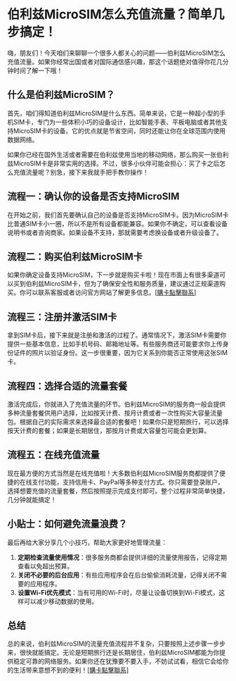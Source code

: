 # 伯利兹MicroSIM怎么充值流量？简单几步搞定！

嗨，朋友们！今天咱们来聊聊一个很多人都关心的问题——伯利兹MicroSIM怎么充值流量。如果你经常出国或者对国际通信感兴趣，那这个话题绝对值得你花几分钟时间了解一下哦！

## 什么是伯利兹MicroSIM？

首先，咱们得知道伯利兹MicroSIM是什么东西。简单来说，它是一种超小型的手机SIM卡，专门为一些体积小巧的设备设计，比如智能手表、平板电脑或者其他支持MicroSIM卡的设备。它的优点就是节省空间，同时还能让你在全球范围内使用数据网络。

如果你已经在国外生活或者需要在伯利兹使用当地的移动网络，那么购买一张伯利兹MicroSIM卡是非常实用的选择。不过，很多小伙伴可能会担心：买了卡之后怎么充值流量呢？别急，接下来我就手把手教你操作！

## 流程一：确认你的设备是否支持MicroSIM

在开始之前，我们首先要确认自己的设备是否支持MicroSIM卡。因为MicroSIM卡比普通SIM卡小一圈，所以不是所有设备都能兼容。如果你不确定，可以查看设备说明书或者咨询商家。如果设备不支持，那就需要考虑换设备或者升级设备了。

## 流程二：购买伯利兹MicroSIM卡

如果你确定设备支持MicroSIM，下一步就是购买卡啦！现在市面上有很多渠道可以买到伯利兹MicroSIM卡，但为了确保安全性和服务质量，建议通过正规渠道购买。你可以联系客服或者访问官方网站了解更多信息。[[購卡點擊聯系](https://t.me/s/esim1088)]

## 流程三：注册并激活SIM卡

拿到SIM卡后，接下来就是注册和激活的过程了。通常情况下，激活SIM卡需要你提供一些基本信息，比如手机号码、邮箱地址等。有些服务商还可能要求你上传身份证件的照片以验证身份。这一步很重要，因为它关系到你能否正常使用这张SIM卡。

## 流程四：选择合适的流量套餐

激活完成后，你就进入了充值流量的环节。伯利兹MicroSIM的服务商一般会提供多种流量套餐供用户选择，比如按天计费、按月计费或者一次性购买大容量流量包。根据自己的实际需求来选择最合适的套餐吧！如果你只是短期旅行，可以选择按天计费的套餐；如果是长期居住，那按月计费或大容量包可能会更划算。

## 流程五：在线充值流量

现在最方便的方式当然是在线充值啦！大多数伯利兹MicroSIM服务商都提供了便捷的在线支付功能，支持信用卡、PayPal等多种支付方式。你只需要登录账户，选择想要充值的流量套餐，然后按照提示完成支付即可。整个过程非常简单快捷，几分钟就能搞定！

## 小贴士：如何避免流量浪费？

最后再给大家分享几个小技巧，帮助大家更好地管理流量：

1. **定期检查流量使用情况**：很多服务商都会提供详细的流量使用报告，记得定期查看以免超出预算。
2. **关闭不必要的后台应用**：有些应用程序会在后台偷偷消耗流量，记得关闭不需要的应用程序。
3. **设置Wi-Fi优先模式**：当有可用的Wi-Fi时，尽量让设备切换到Wi-Fi模式，这样可以减少移动数据的使用。

## 总结

总的来说，伯利兹MicroSIM的流量充值流程并不复杂，只要按照上述步骤一步步来，很快就能搞定。无论是短期旅行还是长期居住，伯利兹MicroSIM都能为你提供稳定可靠的网络服务。如果你还在犹豫要不要入手，不妨试试看，相信它会给你的生活带来意想不到的便利！[[購卡點擊聯系](https://t.me/s/esim1088)]